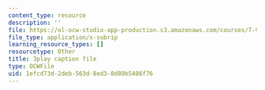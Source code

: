 ```yaml
---
content_type: resource
description: ''
file: https://ol-ocw-studio-app-production.s3.amazonaws.com/courses/7-91j-foundations-of-computational-and-systems-biology-spring-2014/1efcd73d2deb563d8ed38d89b5486f76_PdyARRNwi7I.vtt
file_type: application/x-subrip
learning_resource_types: []
resourcetype: Other
title: 3play caption file
type: OCWFile
uid: 1efcd73d-2deb-563d-8ed3-8d89b5486f76
---
```

